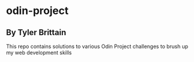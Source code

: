 # odin-project
## By Tyler Brittain
This repo contains solutions to various Odin Project challenges to brush up my web development skills
